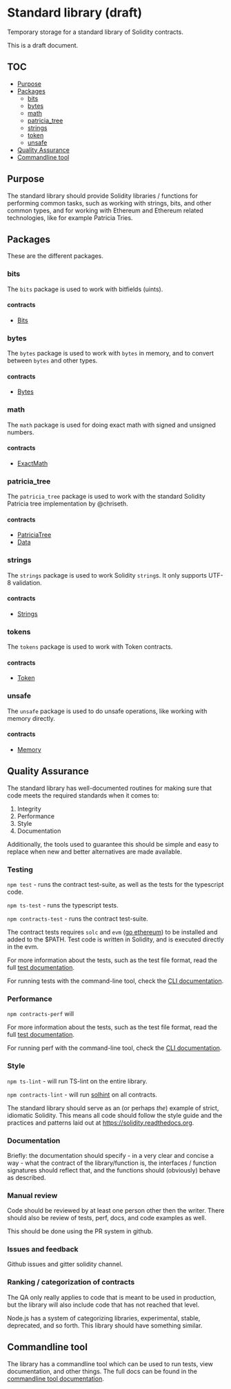 # Standard library (draft)

Temporary storage for a standard library of Solidity contracts.

This is a draft document.

## TOC

- [Purpose](#purpose)
- [Packages](#packages)
  - [bits](#bits)
  - [bytes](#bytes)
  - [math](#math)
  - [patricia_tree](#patricia_tree)
  - [strings](#strings)
  - [token](#token)
  - [unsafe](#unsafe)
- [Quality Assurance](#quality-assurance)
- [Commandline tool](#commandline-tool)

## Purpose

The standard library should provide Solidity libraries / functions for performing common tasks, such as working with strings, bits, and other common types, and for working with Ethereum and Ethereum related technologies, like for example Patricia Tries.

## Packages

These are the different packages.

### bits

The `bits` package is used to work with bitfields (uints).

#### contracts

- [Bits](./docs/bits/Bits.md)

### bytes

The `bytes` package is used to work with `bytes` in memory, and to convert between `bytes` and other types.

#### contracts

- [Bytes](./docs/bytes/Bytes.md)

### math

The `math` package is used for doing exact math with signed and unsigned numbers.

#### contracts

- [ExactMath](./docs/math/ExactMath.md)

### patricia_tree

The `patricia_tree` package is used to work with the standard Solidity Patricia tree implementation by @chriseth.

#### contracts

- [PatriciaTree](./docs/patricia_tree/PatriciaTree.md)
- [Data](./docs/patricia_tree/Data.md)

### strings

The `strings` package is used to work Solidity `string`s. It only supports UTF-8 validation.

#### contracts

- [Strings](./docs/strings/Strings.md)

### tokens

The `tokens` package is used to work with Token contracts.

#### contracts

- [Token](./docs/tokens/Token.md)

### unsafe

The `unsafe` package is used to do unsafe operations, like working with memory directly.

#### contracts

- [Memory](./docs/unsafe/Memory.md)

## Quality Assurance

The standard library has well-documented routines for making sure that code meets the required standards when it comes to:

1. Integrity
2. Performance
3. Style
4. Documentation

Additionally, the tools used to guarantee this should be simple and easy to replace when new and better alternatives are made available.

### Testing

`npm test` - runs the contract test-suite, as well as the tests for the typescript code.

`npm ts-test` - runs the typescript tests.

`npm contracts-test` - runs the contract test-suite.

The contract tests requires `solc` and `evm` ([go ethereum](https://github.com/ethereum/go-ethereum)) to be installed and added to the $PATH. Test code is written in Solidity, and is executed directly in the evm.

For more information about the tests, such as the test file format, read the full [test documentation](./docs/testing.md).

For running tests with the command-line tool, check the [CLI documentation](./docs/cli.md).

### Performance

`npm contracts-perf` will

For more information about the tests, such as the test file format, read the full [test documentation](./docs/testing.md).

For running perf with the command-line tool, check the [CLI documentation](./docs/cli.md).

### Style

`npm ts-lint` - will run TS-lint on the entire library.

`npm contracts-lint` - will run [solhint](https://github.com/protofire/solhint) on all contracts.

The standard library should serve as an (or perhaps *the*) example of strict, idiomatic Solidity. This means all code should follow the style guide and the practices and patterns laid out at https://solidity.readthedocs.org.

### Documentation

Briefly: the documentation should specify - in a very clear and concise a way - what the contract of the library/function is, the interfaces / function signatures should reflect that, and the functions should (obviously) behave as described.

### Manual review

Code should be reviewed by at least one person other then the writer. There should also be review of tests, perf, docs, and code examples as well.

This should be done using the PR system in github.

### Issues and feedback

Github issues and gitter solidity channel.

### Ranking / categorization of contracts

The QA only really applies to code that is meant to be used in production, but the library will also include code that has not reached that level.

Node.js has a system of categorizing libraries, experimental, stable, deprecated, and so forth. This library should have something similar.

## Commandline tool

The library has a commandline tool which can be used to run tests, view documentation, and other things. The full docs can be found in the [commandline tool documentation](./docs/cli.md).
